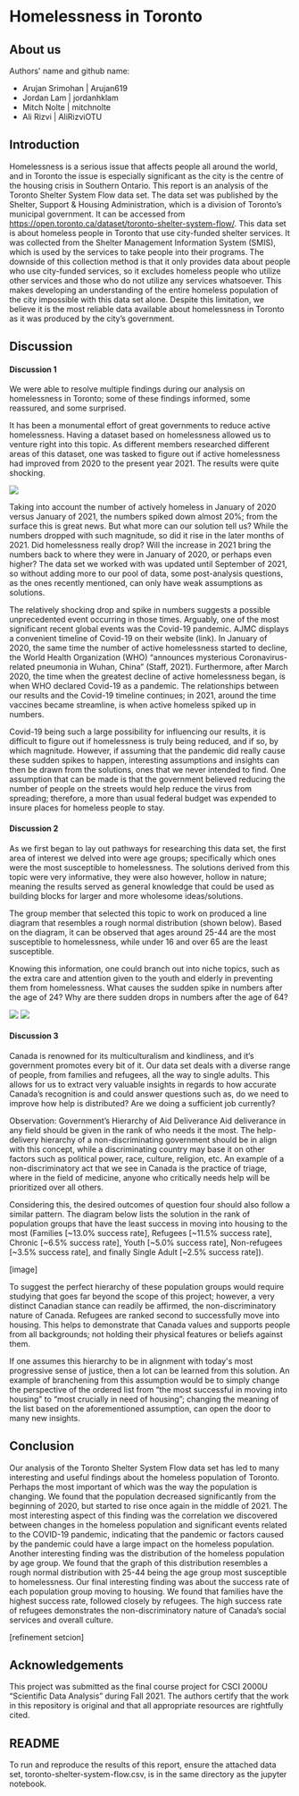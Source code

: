 # Homelessness in Toronto
## About us
Authors' name and github name:

- Arujan Srimohan | Arujan619
- Jordan Lam | jordanhklam
- Mitch Nolte | mitchnolte
- Ali Rizvi | AliRizviOTU

## Introduction
Homelessness is a serious issue that affects people all around the world, and in Toronto the issue is especially significant as the city is the centre of the housing crisis in Southern Ontario. This report is an analysis of the Toronto Shelter System Flow data set. The data set was published by the Shelter, Support & Housing Administration, which is a division of Toronto’s municipal government. It can be accessed from https://open.toronto.ca/dataset/toronto-shelter-system-flow/. This data set is about homeless people in Toronto that use city-funded shelter services. It was collected from the Shelter Management Information System (SMIS), which is used by the services to take people into their programs. The downside of this collection method is that it only provides data about people who use city-funded services, so it excludes homeless people who utilize other services and those who do not utilize any services whatsoever. This makes developing an understanding of the entire homeless population of the city impossible with this data set alone. Despite this limitation, we believe it is the most reliable data available about homelessness in Toronto as it was produced by the city’s government.

## Discussion
#### Discussion 1
We were able to resolve multiple findings during our analysis on homelessness in Toronto; some of these findings informed, some reassured, and some surprised. 

It has been a monumental effort of great governments to reduce active homelessness. Having a dataset based on homelessness allowed us to venture right into this topic. As different members researched different areas of this dataset, one was tasked to figure out if active homelessness had improved from 2020 to the present year 2021. The results were quite shocking. 

![](Visuals/q5graph.png)

Taking into account the number of actively homeless in January of 2020 versus January of 2021, the numbers spiked down almost 20%; from the surface this is great news. But what more can our solution tell us? While the numbers dropped with such magnitude, so did it rise in the later months of 2021. Did homelessness really drop? Will the increase in 2021 bring the numbers back to where they were in January of 2020, or perhaps even higher? The data set we worked with was updated until September of 2021, so without adding more to our pool of data, some post-analysis questions, as the ones recently mentioned, can only have weak assumptions as solutions. 

The relatively shocking drop and spike in numbers suggests a possible unprecedented event occurring in those times. Arguably, one of the most significant recent global events was the Covid-19 pandemic. AJMC displays a convenient timeline of Covid-19 on their website (link). In January of 2020, the same time the number of active homelessness started to decline, the World Health Organization (WHO) “announces mysterious Coronavirus-related pneumonia in Wuhan, China” (Staff, 2021). Furthermore, after March 2020, the time when the greatest decline of active homelessness began, is when WHO declared Covid-19 as a pandemic. The relationships between our results and the Covid-19 timeline continues; in 2021, around the time vaccines became streamline, is when active homeless spiked up in numbers.

Covid-19 being such a large possibility for influencing our results, it is difficult to figure out if homelessness is truly being reduced, and if so, by which magnitude. However, if assuming that the pandemic did really cause these sudden spikes to happen, interesting assumptions and insights can then be drawn from the solutions, ones that we never intended to find. One assumption that can be made is that the government believed reducing the number of people on the streets would help reduce the virus from spreading; therefore, a more than usual federal budget was expended to insure places for homeless people to stay.

#### Discussion 2
As we first began to lay out pathways for researching this data set, the first area of interest we delved into were age groups; specifically which ones were the most susceptible to homelessness. The solutions derived from this topic were very informative, they were also however, hollow in nature; meaning the results served as general knowledge that could be used as building blocks for larger and more wholesome ideas/solutions.

The group member that selected this topic to work on produced a line diagram that resembles a rough normal distribution (shown below). Based on the diagram, it can be observed that ages around 25-44 are the most susceptible to homelessness, while under 16 and over 65 are the least susceptible. 

Knowing this information, one could branch out into niche topics, such as the extra care and attention given to the youth and elderly in preventing them from homelessness. What causes the sudden spike in numbers after the age of 24? Why are there sudden drops in numbers after the age of 64?

![](Visuals/q1graph2.png)
![](Visuals/q1graph1.png)

#### Discussion 3
Canada is renowned for its multiculturalism and kindliness, and it’s government promotes every bit of it. Our data set deals with a diverse range of people, from families and refugees, all the way to single adults. This allows for us to extract very valuable insights in regards to how accurate Canada’s recognition is and could answer questions such as, do we need to improve how help is distributed? Are we doing a sufficient job currently?

Observation: Government’s Hierarchy of Aid Deliverance
Aid deliverance in any field should be given in the rank of who needs it the most. The help-delivery hierarchy of a non-discriminating government should be in align with this concept, while a discriminating country may base it on other factors such as political power, race, culture, religion, etc. An example of a non-discriminatory act that we see in Canada is the practice of triage, where in the field of medicine, anyone who critically needs help will be prioritized over all others.

Considering this, the desired outcomes of question four should also follow a similar pattern. The diagram below lists the solution in the rank of population groups that have the least success in moving into housing to the most (Families [~13.0% success rate], Refugees [~11.5% success rate], Chronic [~6.5% success rate], Youth [~5.0% success rate], Non-refugees [~3.5% success rate], and finally Single Adult [~2.5% success rate]).

[image]

To suggest the perfect hierarchy of these population groups would require studying that goes far beyond the scope of this project; however, a very distinct Canadian stance can readily be affirmed, the non-discriminatory nature of Canada. Refugees are ranked second to successfully move into housing. This helps to demonstrate that Canada values and supports people from all backgrounds; not holding their physical features or beliefs against them.

If one assumes this hierarchy to be in alignment with today's most progressive sense of justice, then a lot can be learned from this solution. An example of branchening from this assumption would be to simply change the perspective of the ordered list from “the most successful in moving into housing” to “most crucially in need of housing”; changing the meaning of the list based on the aforementioned assumption, can open the door to many new insights. 

## Conclusion
Our analysis of the Toronto Shelter System Flow data set has led to many interesting and useful findings about the homeless population of Toronto. Perhaps the most important of which was the way the population is changing. We found that the population decreased significantly from the beginning of 2020, but started to rise once again in the middle of 2021. The most interesting aspect of this finding was the correlation we discovered between changes in the homeless population and significant events related to the COVID-19 pandemic, indicating that the pandemic or factors caused by the pandemic could have a large impact on the homeless population. Another interesting finding was the distribution of the homeless population by age group. We found that the graph of this distribution resembles a rough normal distribution with 25-44 being the age group most susceptible to homelessness. Our final interesting finding was about the success rate of each population group moving to housing. We found that families have the highest success rate, followed closely by refugees. The high success rate of refugees demonstrates the non-discriminatory nature of Canada’s social services and overall culture.

[refinement setcion]

## Acknowledgements
This project was submitted as the final course project for CSCI 2000U “Scientific Data Analysis” during Fall 2021. The authors certify that the work in this repository is original and that all appropriate resources are rightfully cited.

## README
To run and reproduce the results of this report, ensure the attached data set, toronto-shelter-system-flow.csv, is in the same directory as the jupyter notebook.
